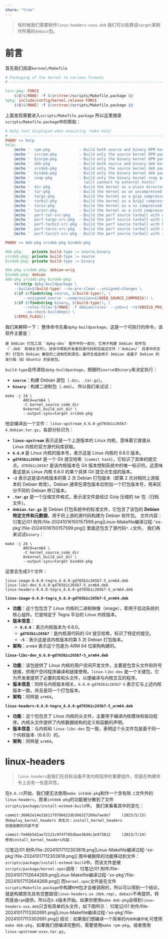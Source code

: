 ```yaml
---
share: "true"
---
```

> 有时候我们需要制作`linux-headers-xxxx.deb`
> 我们可以依靠该`target`来制作所需的`debain`包。

# 前言
首先我们阅读`kernnel/Makefile`
```makefile
# Packaging of the kernel to various formats
# ---------------------------------------------------------------------------

%src-pkg: FORCE
	$(Q)$(MAKE) -f $(srctree)/scripts/Makefile.package $@
%pkg: include/config/kernel.release FORCE
	$(Q)$(MAKE) -f $(srctree)/scripts/Makefile.package $@
```
上面发现需要进入`scripts/Makefile.package`
所以这里摘录`scripts/Makefile.package`中的帮助：
```makefile
# Help text displayed when executing 'make help'
# ---------------------------------------------------------------------------
PHONY += help
help:
	@echo '  rpm-pkg             - Build both source and binary RPM kernel packages'
	@echo '  srcrpm-pkg          - Build only the source kernel RPM package'
	@echo '  binrpm-pkg          - Build only the binary kernel RPM package'
	@echo '  deb-pkg             - Build both source and binary deb kernel packages'
	@echo '  srcdeb-pkg          - Build only the source kernel deb package'
	@echo '  bindeb-pkg          - Build only the binary kernel deb package'
	@echo '  snap-pkg            - Build only the binary kernel snap package'
	@echo '                        (will connect to external hosts)'
	@echo '  dir-pkg             - Build the kernel as a plain directory structure'
	@echo '  tar-pkg             - Build the kernel as an uncompressed tarball'
	@echo '  targz-pkg           - Build the kernel as a gzip compressed tarball'
	@echo '  tarbz2-pkg          - Build the kernel as a bzip2 compressed tarball'
	@echo '  tarxz-pkg           - Build the kernel as a xz compressed tarball'
	@echo '  tarzst-pkg          - Build the kernel as a zstd compressed tarball'
	@echo '  perf-tar-src-pkg    - Build the perf source tarball with no compression'
	@echo '  perf-targz-src-pkg  - Build the perf source tarball with gzip compression'
	@echo '  perf-tarbz2-src-pkg - Build the perf source tarball with bz2 compression'
	@echo '  perf-tarxz-src-pkg  - Build the perf source tarball with xz compression'
	@echo '  perf-tarzst-src-pkg - Build the perf source tarball with zst compression'

PHONY += deb-pkg srcdeb-pkg bindeb-pkg

deb-pkg:    private build-type := source,binary
srcdeb-pkg: private build-type := source
bindeb-pkg: private build-type := binary

deb-pkg srcdeb-pkg: debian-orig
bindeb-pkg: debian
deb-pkg srcdeb-pkg bindeb-pkg:
	+$(strip dpkg-buildpackage \
	--build=$(build-type) --no-pre-clean --unsigned-changes \
	$(if $(findstring source, $(build-type)), \
		--unsigned-source --compression=$(KDEB_SOURCE_COMPRESS)) \
	$(if $(findstring binary, $(build-type)), \
		--rules-file='$(MAKE) -f debian/rules' --jobs=1 -r$(KBUILD_PKG_ROOTCMD) -a$$(cat debian/arch), \
		--no-check-builddeps) \
	$(DPKG_FLAGS))
```
我们来解释一下：
整体命令先看`dpkg-buildpackage`，这是一个可执行的命令，该软件主要是：
```text
是 Debian 打包工具 `dpkg-dev` 套件中的一部分，它用于构建 Debian 软件包（`.deb` 和相关文件）。该命令帮助开发者将源代码和包描述文件（`debian/` 目录中的文件）打包为 Debian 兼容的二进制包和源包，最终生成适用于 Debian 或基于 Debian 的发行版（如 Ubuntu）的安装包。
```
`build-type`会传递给`dpkg-buildpackage`，根据时`source或binary`来决定执行：
- **`source`**：构建 Debian 源包（`.dsc`、`.tar.gz`）。
- **`binary`**：构建二进制包（`.deb`）。
所以我们来试试：
```shell
make -j 24 \
        ARCH=arm64 \
        -C kernel_source_code_dir
        O=kernel_build_out_dir \
        --output-sync=target srcdeb-pkg
```
他会编译出一个文件：
`linux-upstream_6.6.0-gd765b1c265b7-4.debian.tar.gz`，各部分标识为：
+ **`linux-upstream`** 表示这是一个上游版本的 Linux 内核，意味着它直接从 Linux 内核的官方源代码库获取。
+ **`6.6.0`** 是 Linux 内核的版本号，表示这是 Linux 内核的 6.6.0 版本。
+ **`gd765b1c265b7`** 是一个 Git 提交哈希（`commit hash`），它标识了具体的提交点。`d765b1c265b7` 是该内核版本在 Git 版本控制系统中的唯一标识符。这意味着这是从 Linux 内核 6.6.0 的某个具体 Git 提交点生成的版本。
+ **`-2`** 表示这是该内核版本的第 2 次 Debian 打包版本（即第 2 次对相同上游版本的 Debian 修改）。Debian 通常在源包版本后附加一个打包版本号，用来区分不同的 Debian 修订版本。
+ **`.tar.gz`** 是一个压缩文件格式，表示该文件是经过 Gzip 压缩的 tar 包（归档文件）。
+ **`debian.tar.gz`** 是 Debian 打包系统中的标准文件，它包含了该包的 **Debian 特定文件和元数据**，用于将上游的源代码构建为 Debian 软件包。
文件内容：
![[笔记/01 附件/file-20241016150157599.png|Linux-Makefile编译过程-'xx-pkg'/file-20241016150157599.png]]
里面还包含了源代码`*.c`文件。
我们再来试试`binary`：
```shell
make -j 24 \
        ARCH=arm64 \
        -C kernel_source_code_dir
        O=kernel_build_out_dir \
        --output-sync=target bindeb-pkg
```
这里会生成3个文件：
```shell
linux-image-6.6.0-tegra_6.6.0-gd765b1c265b7-5_arm64.deb
linux-libc-dev_6.6.0-gd765b1c265b7-5_arm64.deb
linux-headers-6.6.0-tegra_6.6.0-gd765b1c265b7-5_arm64.deb
```
**`linux-image-6.6.0-tegra_6.6.0-gd765b1c265b7-5_arm64.deb`**
- **功能**：这个包包含了 Linux 内核的二进制映像（image），即用于启动系统的核心组件。它是特定于 Tegra 平台的 Linux 内核版本。
- **版本信息**：
    - **`6.6.0`**：表示内核版本为 6.6.0。
    - **`gd765b1c265b7`**：是内核源代码的 Git 提交哈希，标识了特定的提交。
    - **`-5`**：表示这是该内核版本的第 5 次 Debian 打包版本。
- **架构**：`arm64` 表示这个包是为 ARM 64 位架构构建的。

**`linux-libc-dev_6.6.0-gd765b1c265b7-5_arm64.deb`**
- **功能**：该包提供了 Linux 内核的用户空间开发文件，主要是包含头文件和符号链接，供用户空间程序编译和链接使用。`linux-libc-dev` 是一个关键包，它为开发者提供了必要的库和头文件，以便编译与内核交互的程序。
- **版本信息**：同样与内核版本相关，`6.6.0-gd765b1c265b7-5` 表示它与上述内核版本一致，并且是同一个打包版本。
- **架构**：同样是 `arm64`。

**`linux-headers-6.6.0-tegra_6.6.0-gd765b1c265b7-5_arm64.deb`**
- **功能**：这个包包含了 Linux 内核的头文件，主要用于编译内核模块和驱动程序。内核头文件提供了内核数据结构的定义和函数的声明。
- **版本信息**：与内核和 `linux-libc-dev` 包一致，表明这个头文件包是基于同一个内核版本（6.6.0）的。
- **架构**：同样是 `arm64`。

# linux-headers
> `linux-headers`是我们在目标设备开发内核程序的重要组件，但是在构建命令上会有一些差异性。

在`6.6.r1`开始，我们便无法使用`make intdeb-pkg`制作一个含有除`.C`文件外的`linux-headers`，原来`intdeb-pkg`的功能被分散到了文件`scripts/package/install-extmod-build`中。
我们来看看其中的变化：
```git
commit:36862e14e31611f9786622db366327209a7aede7		(2023/5/15)
将deploy_kernel_headers 改名为：install_kernel_headers 
但是函数的内容不变

commit:fe66b5d2ae72121c9f4f705dbae36d4c3e9f3812		(2023/7/24)
修改install_kernel_headers内容：
```
![[笔记/01 附件/file-20241017112303818.png|Linux-Makefile编译过程-'xx-pkg'/file-20241017112303818.png]]
图中被删除的功能移动到文件：`scripts/package/install-extmod-build`中。而该文件是被`scripts/package/kernel.spec`调用：
![[笔记/01 附件/file-20241017112644269.png|Linux-Makefile编译过程-'xx-pkg'/file-20241017112644269.png]]
而`kernel.spec`文件是在文件`scripts/Makefile.package`中构建`RPM`包才会被调用的，所以可以得到一个结论，就是构建原先具有完整路径`linux-headers.xx（deb.rmp）`，`debain`不再提供，转而是由`rpm`提供。所以在`6.6`版本开始，如果你使用`make deb-pkg`会得到`linux-headers-xxx.deb`只含有简单的头文件，如下图所示：
![[笔记/01 附件/file-20241017113302691.png|Linux-Makefile编译过程-'xx-pkg'/file-20241017113302691.png]]
结论：如果我们想编译一个简单的`内核构建环境`,可使用`make deb-pkg`，如果我们想编译完整的，需要使用`make rpm-pkg`。或者使用`linux-upstream-xxxx.tar.gz`。
